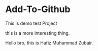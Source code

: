 # Add-To-Github

This is demo test Project

this is a more interesting thing.

Hello bro, this is Hafiz Muhammad Zubair.
